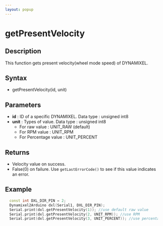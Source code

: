```yaml
---
layout: popup
---
```


# getPresentVelocity

## Description

This function gets present velocity(wheel mode speed) of DYNAMIXEL.

## Syntax

- getPresentVelocity(id, unit)

## Parameters

- **id** : ID of a specific DYNAMIXEL. Data type : unsigned int8
- **unit** : Types of value. Data type : unsigned int8
  - For raw value : UNIT_RAW (default)
  - For RPM value : UNIT_RPM
  - For Percentage value : UNIT_PERCENT


## Returns

- Velocity value on success.
- False(0) on failure. Use `getLastErrorCode()` to see if this value indicates an error.

## Example

```c++
  const int DXL_DIR_PIN = 2;
  Dynamixel2Arduino dxl(Serial1, DXL_DIR_PIN);
  Serial.print(dxl.getPresentVelocity(1)); //use default raw value
  Serial.print(dxl.getPresentVelocity(2, UNIT_RPM)); //use RPM
  Serial.print(dxl.getPresentVelocity(3, UNIT_PERCENT)); //use percentage (-100 ~ 100 %)
```
